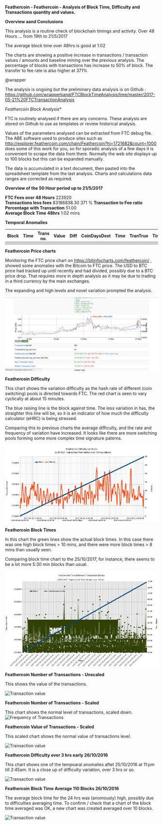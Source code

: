 **Feathercoin - Feathercoin - Analysis of Block Time, Difficulty and Transactions quantity and values.**  

**Overview aand Conclusions**

This analysis is a routine check of blockchain timings and activity. Over  48 Hours … from 19th to 21/5/2017

The average block time over 48hrs is good at 1:02

The charts are showing a positive increase in transactions / transaction values / amounts and baseline mining over the previous analysis.
The percentage of blocks with transactions has increase  to 50% of block. The transfer to fee rate is also higher at 371%


@wrapper 

The analysis is ongoing but the preliminary data analysis is on Github : 
https://github.com/wrapperband/FTCBlockTimeAnalysis/tree/master/2017-05-21%20FTCTransactionAnalysis  

*Feathercoin Block Analysis**

FTC is routinely analysed if there are any concerns. These analysis are stored on Github to use as templates or review historical analysis.

Values of the parameters analysed can be extracted from FTC debug file. The ABE software used to produce sites such as http://explorer.feathercoin.com/chain/Feathercoin?hi=1721682&count=1000 does some of this work for you, so for sporadic analysis of a few days it is convenient to scrape the data from there.
Normally the web site displays up to 100 blocks but this can be expanded manually.

The data is accumulated in a text document, then pasted into the spreadsheet template from the last analysis. Charts and calculations data ranges are corrected as required.



**Overview of the 50 Hour period up to 21/5/2017**

**FTC Fees over 48 Hours**  	223920	
**Transactions less fees**		83186838.30	
371 %	**Transaction to Fee ratio**	
**Percentage with Transaction**	51.00	
**Average Block Time 48hrs**    1:02 mins


**Temporal Anomalies** 

 
| Block       |     Time             |       Trans no.  |    Value           |          Diff      | CoinDaysDest  |  Time  |   TranTrue  |  TimeAnomaly |           
| ---------------- |  ----------------------------------------- |  ----------  |  -------------- |  ----------------- | ---------------------- |  ------------ |  --------- | ---------------- |
|   |    |    |    |   |   |   |   |


**Feathercoin Price charts**

Monitoring the FTC price chart on https://bitinfocharts.com/feathercoin/ , showed some anomalies with the Bitcoin to FTC price. The USD to BTC price had tracked up until recently and had divided, possibly due to a BTC price drop. That requires more in depth analysis as it may be due to trading in a third currency by the main exchanges. 

The expanding and high levels and novel variation prompted the analysis.

![Transaction Peak](https://github.com/wrapperband/FTCBlockTimeAnalysis/blob/master/2017-05-21%20FTCTransactionAnalysis/FTCPrice_162139.png?raw=true)

 

**Feathercoin Difficulty**   

This chart shows the variation difficulty as the hash rate of different (coin switching)  pools is directed towards FTC. The red chart is seen to vary cyclically  at about 15 minutes.

The blue raising line is the block against time. The less variation in has, the straighter this line will be, so it is an indicator of how much the difficulty calculator (eHRC) is being stressed.

Comparing this to previous charts the average difficulty, and the rate and frequency of variation have increased. It looks like there are more switching pools forming some more complex time signature paterns. 


![Transaction Peak](https://github.com/wrapperband/FTCBlockTimeAnalysis/blob/master/2017-05-21%20FTCTransactionAnalysis/2017-05-21-FTCDifficulty2Day.MediumTerm.jpg?raw=true)  
  
**Feathercoin Block Times**  

In this chart the green lines show the actual block times. In this case there was one high block times > 10 mins, and there were more block times > 8 mins than usually seen.

Comparing block time chart to the 25/10/2017, for instance, there seems to be a lot more 5:30 min blocks than usual. 

![Block Times ](https://github.com/wrapperband/FTCBlockTimeAnalysis/blob/master/2017-05-21%20FTCTransactionAnalysis/2017-05-21-FTCBlockTimes2Day.MediumTerm.jpg?raw=true)    

**Feathercoin Number of Transactions - Unscaled**

This shows the value of the transactions.

![Transaction value]( )


**Feathercoin Number of Transactions - Scaled**   

This chart shows the normal level of transactions, scaled down.
![Frequency of Transactions]( )  
 

**Feathercoin Value of Transactions - Scaled**   

This scaled chart shows the normal value of transactions level. 

![Transaction value]( )


**Feathercoin Difficulty over 3 hrs early 26/10/2016**   

This chart shows one of the tempoaral anomalies aftet 25/10/2016 at 11:pm till 2:45am. It is a close up of difficulty variation, over 3 hrs or so. 

![Transaction value]( )


**Feathercoin Block Time Average 110 Blocks 26/10/2016**   

The average block time for the 24 hrs was (anomously) high, possibly due to difficulties averaging time. To confirm / check that a chart of the block time averaged was OK, a new chart was created averaged over 10 blocks.

![Transaction value]( )
